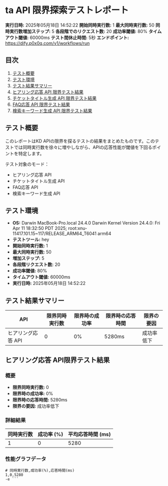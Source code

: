 # ta API 限界探索テストレポート

**実行日時:** 2025年05月18日 14:52:22
**開始同時実行数:** 1
**最大同時実行数:** 50
**同時実行数増加ステップ:** 5
**各段階でのリクエスト数:** 20
**成功率閾値:** 80%
**タイムアウト閾値:** 60000ms
**テスト間休止時間:** 5秒
**エンドポイント:** https://dify.p0x0q.com/v1/workflows/run

## 目次

1. [テスト概要](#テスト概要)
2. [テスト環境](#テスト環境)
3. [テスト結果サマリー](#テスト結果サマリー)
4. [ヒアリング応答 API 限界テスト結果](#ヒアリング応答-api-限界テスト結果)
5. [チケットタイトル生成 API 限界テスト結果](#チケットタイトル生成-api-限界テスト結果)
6. [FAQ応答 API 限界テスト結果](#faq応答-api-限界テスト結果)
7. [検索キーワード生成 API 限界テスト結果](#検索キーワード生成-api-限界テスト結果)

## テスト概要

このレポートはKD APIの限界を探るテストの結果をまとめたものです。このテストでは同時実行数を徐々に増やしながら、APIの応答性能が閾値を下回るポイントを特定します。

テスト対象のモード：
- ヒアリング応答 API
- チケットタイトル生成 API
- FAQ応答 API
- 検索キーワード生成 API

## テスト環境

- **OS:** Darwin MacBook-Pro.local 24.4.0 Darwin Kernel Version 24.4.0: Fri Apr 11 18:32:50 PDT 2025; root:xnu-11417.101.15~117/RELEASE_ARM64_T6041 arm64
- **テストツール:** hey
- **開始同時実行数:** 1
- **最大同時実行数:** 50
- **増加ステップ:** 5
- **各段階リクエスト数:** 20
- **成功率閾値:** 80%
- **タイムアウト閾値:** 60000ms
- **実行日時:** 2025年05月18日 14:52:22

## テスト結果サマリー

| API | 限界同時実行数 | 限界時の成功率 | 限界時の応答時間 | 限界の要因 |
|-----|--------------|--------------|---------------|---------|
| ヒアリング応答 API | 0 | 0% | 5280ms | 成功率低下 |

## ヒアリング応答 API限界テスト結果

### 概要

- **限界同時実行数:** 0
- **限界時の成功率:** 0%
- **限界時の応答時間:** 5280ms
- **限界の要因:** 成功率低下

### 詳細結果

| 同時実行数 | 成功率 (%) | 平均応答時間 (ms) |
|-----------|-----------|-----------------|
| 1 | 0 | 5280 |

### 性能グラフデータ

```
# 同時実行数,成功率(%),応答時間(ms)
1,0,5280
-e ```


